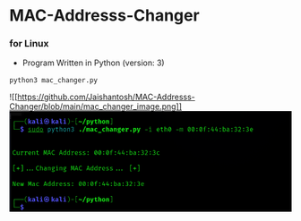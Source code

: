 # MAC-Addresss-Changer
### for Linux
- Program Written in Python (version: 3)

```
python3 mac_changer.py
```
![[https://github.com/Jaishantosh/MAC-Addresss-Changer/blob/main/mac_changer_image.png]]
![My animated logo](mac_changer_image.png)
